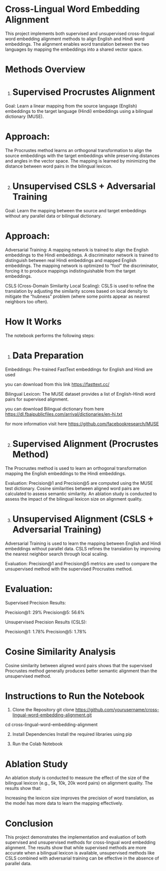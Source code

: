 
# Cross-Lingual Word Embedding Alignment

This project implements both supervised and unsupervised cross-lingual word embedding alignment methods to align English and Hindi word embeddings. The alignment enables word translation between the two languages by mapping the embeddings into a shared vector space.

# Methods Overview
1. # Supervised Procrustes Alignment

Goal: Learn a linear mapping from the source language (English) embeddings to the target language (Hindi) embeddings using a bilingual dictionary (MUSE).

# Approach:
The Procrustes method learns an orthogonal transformation to align the source embeddings with the target embeddings while preserving distances and angles in the vector space.
The mapping is learned by minimizing the distance between word pairs in the bilingual lexicon.

2. # Unsupervised CSLS + Adversarial Training

Goal: Learn the mapping between the source and target embeddings without any parallel data or bilingual dictionary.

# Approach:

Adversarial Training:
A mapping network is trained to align the English embeddings to the Hindi embeddings.
A discriminator network is trained to distinguish between real Hindi embeddings and mapped English embeddings.
The mapping network is optimized to “fool” the discriminator, forcing it to produce mappings indistinguishable from the target embeddings.

CSLS (Cross-Domain Similarity Local Scaling):
CSLS is used to refine the translation by adjusting the similarity scores based on local density to mitigate the “hubness” problem (where some points appear as nearest neighbors too often).


# How It Works

The notebook performs the following steps:

1. # Data Preparation
Embeddings: Pre-trained FastText embeddings for English and Hindi are used




you can download from this link
 https://fasttext.cc/

 Bilingual Lexicon: The MUSE dataset provides a list of English-Hindi word pairs for supervised alignment.

 you can download Bilingual dictionary from here https://dl.fbaipublicfiles.com/arrival/dictionaries/en-hi.txt

 for more information visit here https://github.com/facebookresearch/MUSE

 2. # Supervised Alignment (Procrustes Method)

The Procrustes method is used to learn an orthogonal transformation mapping the English embeddings to the Hindi embeddings.

Evaluation:
Precision@1 and Precision@5 are computed using the MUSE test dictionary.
Cosine similarities between aligned word pairs are calculated to assess semantic similarity.
An ablation study is conducted to assess the impact of the bilingual lexicon size on alignment quality.

3. # Unsupervised Alignment (CSLS + Adversarial Training)

Adversarial Training is used to learn the mapping between English and Hindi embeddings without parallel data.
CSLS refines the translation by improving the nearest neighbor search through local scaling.

Evaluation:
Precision@1 and Precision@5 metrics are used to compare the unsupervised method with the supervised Procrustes method.

# Evaluation:
Supervised Precision Results:

Precision@1: 29%
Precision@5: 56.6%

Unsupervised Precision Results (CSLS):

Precision@1: 1.78%
Precision@5: 1.78%



# Cosine Similarity Analysis

Cosine similarity between aligned word pairs shows that the supervised Procrustes method generally produces better semantic alignment than the unsupervised method.

# Instructions to Run the Notebook

1. Clone the Repository
git clone https://github.com/yourusername/cross-lingual-word-embedding-alignment.git

cd cross-lingual-word-embedding-alignment

2. Install Dependencies
Install the required libraries using pip

3. Run the Colab Notebook

# Ablation Study
An ablation study is conducted to measure the effect of the size of the bilingual lexicon (e.g., 5k, 10k, 20k word pairs) on alignment quality. The results show that:

Increasing the lexicon size improves the precision of word translation, as the model has more data to learn the mapping effectively.

# Conclusion
This project demonstrates the implementation and evaluation of both supervised and unsupervised methods for cross-lingual word embedding alignment. The results show that while supervised methods are more accurate when a bilingual lexicon is available, unsupervised methods like CSLS combined with adversarial training can be effective in the absence of parallel data.

